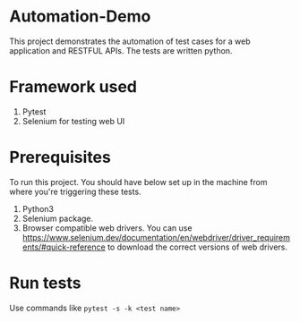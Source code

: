 # Automation-Demo
This project demonstrates the automation of test cases for a web application and RESTFUL APIs. The tests are written python.

# Framework used
1. Pytest
2. Selenium for testing web UI

# Prerequisites
To run this project. You should have below set up in the machine from where you're triggering these tests.
1. Python3
2. Selenium package.
3. Browser compatible web drivers.
   You can use https://www.selenium.dev/documentation/en/webdriver/driver_requirements/#quick-reference to download the correct versions of web drivers.
   
# Run tests
Use commands like ```pytest -s -k <test name>```


